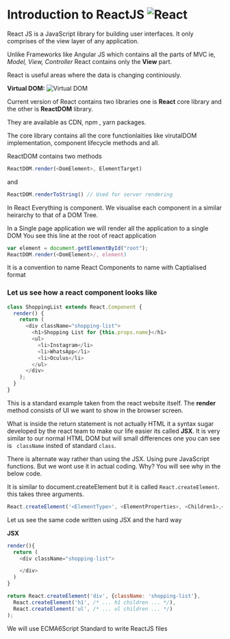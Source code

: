 # Introduction to ReactJS ![React][logo]

React JS is a JavaScript library for building user interfaces. It only comprises of the view layer of any application.

Unlike Frameworks like Angular JS which contains all the parts of MVC ie, *Model, View, Controller* React contains only the **View** part.

React is useful areas where the data is changing continiously.


**Virtual DOM:**
![Virtual DOM][vdom]

Current version of React contains two libraries one is **React** core library and the other is **ReactDOM** library.

They are available as CDN, npm , yarn packages.

The core library contains all the core functionlaities like virutalDOM implementation, component lifecycle methods and all.



ReactDOM contains two methods

```javascript
ReactDOM.render(<DomElement>, ElementTarget)
```

and

```javascript
ReactDOM.renderToString() // Used for server rendering
```
In React Everything is component. We visualise each component in a similar heirarchy to that of a DOM Tree. 

In a Single page application we will render all the application to a single DOM
You see this line at the root of react application

```javascript
var element = document.getElementById("root");
ReactDOM.render(<DomElement>/, element)

```
It is a convention to name React Components to name with Captialised format


### Let us see how a react component looks like

```javascript
class ShoppingList extends React.Component {
  render() {
    return (
      <div className="shopping-list">
        <h1>Shopping List for {this.props.name}</h1>
        <ul>
          <li>Instagram</li>
          <li>WhatsApp</li>
          <li>Oculus</li>
        </ul>
      </div>
    );
  }
}
```

This is a standard example taken from the react website itself. The **render** method consists of UI we want to show in the browser screen.

What is inside the return statement is not actually HTML it a syntax sugar developed by the react team to make our life easier its called **JSX**. It is very similar to our normal HTML DOM but will small differences one you can see is ` className` insted of standard `class`. 

There is alternate way rather than using the JSX. Using pure JavaScript functions. But we wont use it in actual coding. Why? You will see why in the below code.

It is similar to document.createElement but it is called `React.createElement`. this takes three arguments.

```javascript
React.createElement('<ElementType>', <ElementProperties>, <Children1>,<Children1>....)
```

Let us see the same code written using JSX and the hard way

**JSX**
```javascript
render(){
  return (
    <div className="shopping-list">

    </div>
  )
}
```

```javascript
return React.createElement('div', {className: 'shopping-list'},
  React.createElement('h1', /* ... h1 children ... */),
  React.createElement('ul', /* ... ul children ... */)
);
```


We will use ECMA6Script Standard to write ReactJS files


[vdom]: https://cdn-images-1.medium.com/max/1173/1*jb7rWNWkjLcGri_GZhxBGA.png "Virtual DOM example"
[logo]: https://cdn-images-1.medium.com/max/675/1*oi8WLwC2u0EEI1j9uKmwWg.png